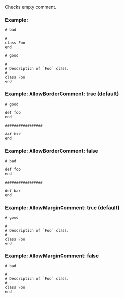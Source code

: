 Checks empty comment.

### Example:
    # bad

    #
    class Foo
    end

    # good

    #
    # Description of `Foo` class.
    #
    class Foo
    end

### Example: AllowBorderComment: true (default)
    # good

    def foo
    end

    #################

    def bar
    end

### Example: AllowBorderComment: false
    # bad

    def foo
    end

    #################

    def bar
    end

### Example: AllowMarginComment: true (default)
    # good

    #
    # Description of `Foo` class.
    #
    class Foo
    end

### Example: AllowMarginComment: false
    # bad

    #
    # Description of `Foo` class.
    #
    class Foo
    end
